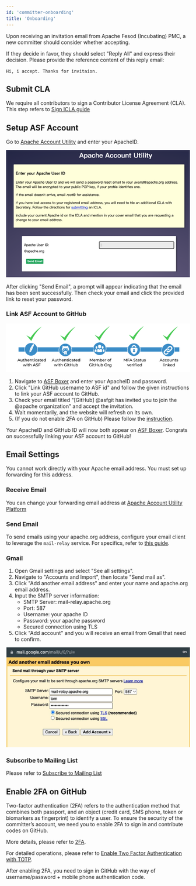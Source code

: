```yaml
---
id: 'committer-onboarding'
title: 'Onboarding'
---
```


Upon receiving an invitation email from Apache Fesod (Incubating) PMC, a new committer should consider whether accepting.

If they decide in favor, they should select "Reply All" and express their decision. Please provide the reference content of this reply email:

```text
Hi, i accept. Thanks for invitaion.
```

## Submit CLA

We require all contributors to sign a Contributor License Agreement (CLA). This step refers to [Sign ICLA guide](./icla.md)

## Setup ASF Account

Go to [Apache Account Utility](https://id.apache.org/reset/enter) and enter your ApacheID.

![Reset Password](/img/community/reset-passwd.png)

After clicking "Send Email", a prompt will appear indicating that the email has been sent successfully. Then check your email and click the provided link to reset your password.

### Link ASF Account to GitHub

![Link GitHub](/img/community/link-github.png)

1. Navigate to [ASF Boxer](https://gitbox.apache.org/boxer/) and enter your ApacheID and password.
2. Click "Link GitHub username to ASF id" and follow the given instructions to link your ASF account to GitHub.
3. Check your email titled "[GitHub] @asfgit has invited you to join the @apache organization" and accept the invitation.
4. Wait momentarily, and the website will refresh on its own.
5. (If you do not enable 2FA on GitHub) Please follow the [instruction](https://docs.github.com/en/authentication/securing-your-account-with-two-factor-authentication-2fa/configuring-two-factor-authentication).

Your ApacheID and GitHub ID will now both appear on [ASF Boxer](https://gitbox.apache.org/boxer/). Congrats on successfully linking your ASF account to GitHub!

## Email Settings

You cannot work directly with your Apache email address. You must set up forwarding for this address.

### Receive Email

You can change your forwarding email address at [Apache Account Utility Platform](https://id.apache.org/)

### Send Email

To send emails using your apache.org address, configure your email client to leverage the `mail-relay` service. For specifics, refer to [this guide](https://infra.apache.org/committer-email.html).

### Gmail

1. Open Gmail settings and select "See all settings".
2. Navigate to "Accounts and Import", then locate "Send mail as".
3. Click "Add another email address" and enter your name and apache.org email address.
4. Input the SMTP server information:
    - SMTP Server: mail-relay.apache.org
    - Port: 587
    - Username: your apache ID
    - Password: your apache password
    - Secured connection using TLS
5. Click "Add account" and you will receive an email from Gmail that need to confirm.

![Gmail Setting](/img/community/gmail-setting.png)

### Subscribe to Mailing List

Please refer to [Subscribe to Mailing List](../index.md#how-to-subscribe-to-a-mailing-list)

## Enable 2FA on GitHub

Two-factor authentication (2FA) refers to the authentication method that combines both passport, and an object (credit card, SMS phone, token or biomarkers as fingerprint) to identify a user.
To ensure the security of the committer’s account, we need you to enable 2FA to sign in and contribute codes on GitHub.

More details, please refer to [2FA](https://help.github.com/articles/requiring-two-factor-authentication-in-your-organization/).

For detailed operations, please refer to [Enable Two Factor Authentication with TOTP](https://help.github.com/articles/configuring-two-factor-authentication-via-a-totp-mobile-app/).

After enabling 2FA, you need to sign in GitHub with the way of username/password + mobile phone authentication code.
